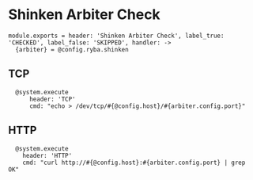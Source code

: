 
# Shinken Arbiter Check

    module.exports = header: 'Shinken Arbiter Check', label_true: 'CHECKED', label_false: 'SKIPPED', handler: ->
      {arbiter} = @config.ryba.shinken

## TCP

      @system.execute
          header: 'TCP'
          cmd: "echo > /dev/tcp/#{@config.host}/#{arbiter.config.port}"

## HTTP

      @system.execute
        header: 'HTTP'
        cmd: "curl http://#{@config.host}:#{arbiter.config.port} | grep OK"
